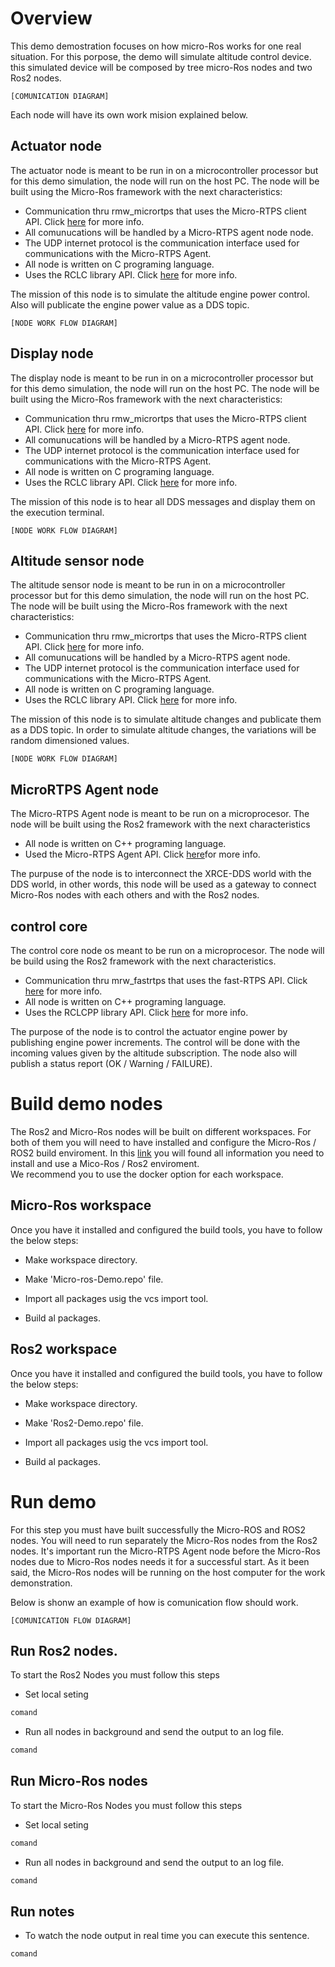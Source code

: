 # Overview

This demo demostration focuses on how micro-Ros works for one real situation. 
For this porpose, the demo will simulate altitude control device.
this simulated device will be composed by tree micro-Ros nodes and two Ros2 nodes. 

`[COMUNICATION DIAGRAM]`

Each node will have its own work mision explained below.


## Actuator node

The actuator node is meant to be run in on a microcontroller processor but for this demo simulation, the node will run on the host PC.
The node will be built using the Micro-Ros framework with the next characteristics:

- Communication thru rmw_micrortps that uses the Micro-RTPS client API. Click [here](https://github.com/eProsima/micro-RTPS-client) for more info.
- All comunucations will be handled by a Micro-RTPS agent node node.
- The UDP internet protocol is the communication interface used for communications with the Micro-RTPS Agent.
- All node is written on C programing language.
- Uses the RCLC library API. Click [here](https://github.com/ros2/rclc) for more info.

The mission of this node is to simulate the altitude engine power control. 
Also will publicate the engine power value as a DDS topic. 

`[NODE WORK FLOW DIAGRAM]`


## Display node

The display node is meant to be run in on a microcontroller processor but for this demo simulation, the node will run on the host PC.
The node will be built using the Micro-Ros framework with the next characteristics:

- Communication thru rmw_micrortps that uses the Micro-RTPS client API. Click [here](https://github.com/eProsima/micro-RTPS-client) for more info.
- All comunucations will be handled by a Micro-RTPS agent node.
- The UDP internet protocol is the communication interface used for communications with the Micro-RTPS Agent.
- All node is written on C programing language.
- Uses the RCLC library API. Click [here](https://github.com/ros2/rclc) for more info.

The mission of this node is to hear all DDS messages and display them on the execution terminal. 

`[NODE WORK FLOW DIAGRAM]`


## Altitude sensor node

The altitude sensor node is meant to be run in on a microcontroller processor but for this demo simulation, the node will run on the host PC.
The node will be built using the Micro-Ros framework with the next characteristics:

- Communication thru rmw_micrortps that uses the Micro-RTPS client API. Click [here](https://github.com/eProsima/micro-RTPS-client) for more info.
- All comunucations will be handled by a Micro-RTPS agent node.
- The UDP internet protocol is the communication interface used for communications with the Micro-RTPS Agent.
- All node is written on C programing language.
- Uses the RCLC library API. Click [here](https://github.com/ros2/rclc) for more info.

The mission of this node is to simulate altitude changes and publicate them as a DDS topic. 
In order to simulate altitude changes, the variations will be random dimensioned values.

`[NODE WORK FLOW DIAGRAM]`


## MicroRTPS Agent node

The Micro-RTPS Agent node is meant to be run on a microprocesor. 
The node will be built using the Ros2 framework with the next characteristics

- All node is written on C++ programing language.
- Used the Micro-RTPS Agent API. Click [here](https://github.com/eProsima/micro-RTPS-agent)for more info.

The purpuse of the node is to interconnect the XRCE-DDS world with the DDS world, in other words, this node will be used as a gateway to connect Micro-Ros nodes with each others and with the Ros2 nodes.



## control core

The control core node os meant to be run on a microprocesor.
The node will be build using the Ros2 framework with the next characteristics.

- Communication thru mrw_fastrtps that uses the fast-RTPS API. Click [here](https://github.com/eProsima/Fast-RTPS) for more info.
- All node is written on C++ programing language.
- Uses the RCLCPP library API. Click [here](https://github.com/ros2/rclcpp) for more info.

The purpose of the node is to control the actuator engine power by publishing engine power increments.
The control will be done with the incoming values given by the altitude subscription.
The node also will publish a status report (OK / Warning / FAILURE). 



# Build demo nodes

The Ros2 and Micro-Ros nodes will be built on different workspaces.
For both of them you will need to have installed and configure the Micro-Ros / ROS2 build enviroment. In this [link]() you will found all information you need to install and use a Mico-Ros / Ros2 enviroment.   
We recommend you to use the docker option for each workspace.


## Micro-Ros workspace 

Once you have it installed and configured the build tools, you have to follow the below steps:

- Make workspace directory.

- Make 'Micro-ros-Demo.repo' file.

- Import all packages usig the vcs import tool.

- Build al packages.


## Ros2 workspace 

Once you have it installed and configured the build tools, you have to follow the below steps:

- Make workspace directory.

- Make 'Ros2-Demo.repo' file.

- Import all packages usig the vcs import tool.

- Build al packages.


# Run demo

For this step you must have built successfully the Micro-ROS and ROS2 nodes. 
You will need to run separately the Micro-Ros nodes from the Ros2 nodes.
It's important run the Micro-RTPS Agent node before the Micro-Ros nodes due to Micro-Ros nodes needs it for a successful start.
As it been said, the Micro-Ros nodes will be running on the host computer for the work demonstration.

Below is shonw an example of how is comunication flow should work.

``[COMUNICATION FLOW DIAGRAM]``


## Run Ros2 nodes.

To start the Ros2 Nodes you must follow this steps

- Set local seting

``` bash
comand
```

- Run all nodes in background and send the output to an log file.

``` bash
comand
```



## Run Micro-Ros nodes

To start the Micro-Ros Nodes you must follow this steps

- Set local seting

``` bash
comand
```

- Run all nodes in background and send the output to an log file.

``` bash
comand
```


## Run notes
- To watch the node output in real time you can execute this sentence.

``` bash
comand
```